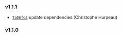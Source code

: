 ### v1.1.1

- [`7a06fc4`](https://github.com/alpjs/alp/commit/7a06fc455d0c557aa99d7498008e0faa46e94caa) update dependencies (Christophe Hurpeau)

### v1.1.0



